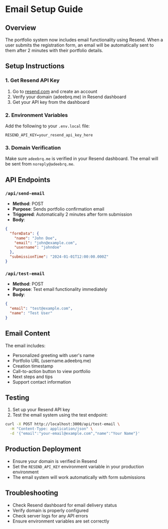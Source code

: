 # Email Setup Guide

## Overview
The portfolio system now includes email functionality using Resend. When a user submits the registration form, an email will be automatically sent to them after 2 minutes with their portfolio details.

## Setup Instructions

### 1. Get Resend API Key
1. Go to [resend.com](https://resend.com) and create an account
2. Verify your domain (adeebrq.me) in Resend dashboard
3. Get your API key from the dashboard

### 2. Environment Variables
Add the following to your `.env.local` file:
```env
RESEND_API_KEY=your_resend_api_key_here
```

### 3. Domain Verification
Make sure `adeebrq.me` is verified in your Resend dashboard. The email will be sent from `noreply@adeebrq.me`.

## API Endpoints

### `/api/send-email`
- **Method**: POST
- **Purpose**: Sends portfolio confirmation email
- **Triggered**: Automatically 2 minutes after form submission
- **Body**:
```json
{
  "formData": {
    "name": "John Doe",
    "email": "john@example.com",
    "username": "johndoe"
  },
  "submissionTime": "2024-01-01T12:00:00.000Z"
}
```

### `/api/test-email`
- **Method**: POST
- **Purpose**: Test email functionality immediately
- **Body**:
```json
{
  "email": "test@example.com",
  "name": "Test User"
}
```

## Email Content
The email includes:
- Personalized greeting with user's name
- Portfolio URL (username.adeebrq.me)
- Creation timestamp
- Call-to-action button to view portfolio
- Next steps and tips
- Support contact information

## Testing
1. Set up your Resend API key
2. Test the email system using the test endpoint:
```bash
curl -X POST http://localhost:3000/api/test-email \
  -H "Content-Type: application/json" \
  -d '{"email":"your-email@example.com","name":"Your Name"}'
```

## Production Deployment
- Ensure your domain is verified in Resend
- Set the `RESEND_API_KEY` environment variable in your production environment
- The email system will work automatically with form submissions

## Troubleshooting
- Check Resend dashboard for email delivery status
- Verify domain is properly configured
- Check server logs for any API errors
- Ensure environment variables are set correctly

